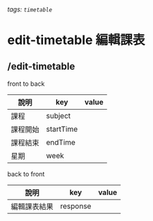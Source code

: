 ###### tags: `timetable`
# edit-timetable 編輯課表
## /edit-timetable
front to back

| 說明     | key       | value |
| -------- | --------- | ----- |
| 課程     | subject   |       |
| 課程開始 | startTime |       |
| 課程結束 | endTime   |       |
| 星期     | week      |       |

back to front

| 說明         | key     | value |
| ------------ | ------- | ----- |
| 編輯課表結果 | response |       |
